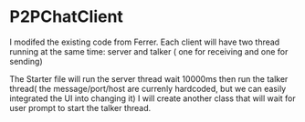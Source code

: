 # P2PChatClient
I modifed the existing code from Ferrer. Each client will have two thread running at the same time: server and talker ( one for receiving and one for sending)

The Starter file will run the server thread wait 10000ms then run the talker thread( the message/port/host are currenly hardcoded, but we can easily integrated the UI into changing it)
I will create another class that will wait for user prompt to start the talker thread.
